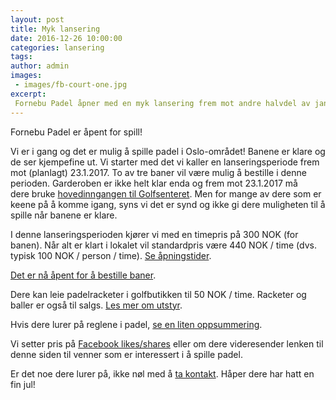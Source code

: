 ```yaml
---
layout: post
title: Myk lansering
date: 2016-12-26 10:00:00
categories: lansering
tags:
author: admin
images:
 - images/fb-court-one.jpg
excerpt:
 Fornebu Padel åpner med en myk lansering frem mot andre halvdel av januar. Fasilitetene jobbes fortsatt med men de flotte padelbanene er klare til spill. Lanseringspris på 300 NOK pr. bane for en times spill.
---
```


Fornebu Padel er åpent for spill!

Vi er i gang og det er mulig å spille padel i Oslo-området! Banene er klare og de ser kjempefine ut. Vi starter med det vi kaller en lanseringsperiode frem mot (planlagt) 23.1.2017. To av tre baner vil være mulig å bestille i denne perioden. Garderoben er ikke helt klar enda og frem mot 23.1.2017 må dere bruke [hovedinngangen til Golfsenteret](/hvor-er-vi). Men for mange av dere som er keene på å komme igang, syns vi det er synd og ikke gi dere muligheten til å spille når banene er klare.

I denne lanseringsperioden kjører vi med en timepris på 300 NOK (for banen). Når alt er klart i lokalet vil standardpris være 440 NOK / time (dvs. typisk 100 NOK / person / time). [Se åpningstider](/lansering/2016/12/21/apningstider.html).

<a href="https://www.matchi.se/facilities/fornebupadel" target="_blank">Det er nå åpent for å bestille baner</a>.

Dere kan leie padelracketer i golfbutikken til 50 NOK / time. Racketer og baller er også til salgs. [Les mer om utstyr](/utstyr).

Hvis dere lurer på reglene i padel, [se en liten oppsummering](/hva-er-padel).

Vi setter pris på <a href="https://www.facebook.com/fornebupadel/" target="_blank">Facebook likes/shares</a> eller om dere videresender lenken til denne siden til venner som er interessert i å spille padel.

Er det noe dere lurer på, ikke nøl med å [ta kontakt](/kontakt-oss). Håper dere har hatt en fin jul!
